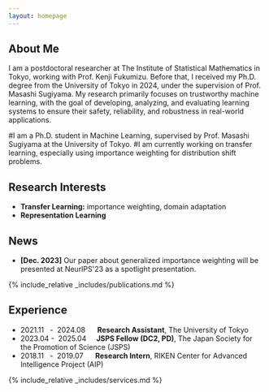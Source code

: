 ```yaml
---
layout: homepage
---
```


## About Me
I am a postdoctoral researcher at The Institute of Statistical Mathematics in Tokyo, working with Prof. Kenji Fukumizu. Before that, I received my Ph.D. degree from the University of Tokyo in 2024, under the supervision of Prof. Masashi Sugiyama. 
My research primarily focuses on trustworthy machine learning, with the goal of developing, analyzing, and evaluating learning systems to ensure their safety, reliability, and robustness in real-world applications.

#I am a Ph.D. student in Machine Learning, supervised by Prof. Masashi Sugiyama at the University of Tokyo. 
#I am currently working on transfer learning, especially using importance weighting for distribution shift problems. 

## Research Interests

- **Transfer Learning:** importance weighting, domain adaptation
- **Representation Learning** 

## News

- **[Dec. 2023]** Our paper about generalized importance weighting will be presented at NeurIPS'23 as a spotlight presentation.

{% include_relative _includes/publications.md %}

## Experience
- 2021.11 &nbsp; - &nbsp;2024.08   &nbsp; &nbsp; &nbsp;**Research Assistant**, The University of Tokyo
- 2023.04&nbsp;-&nbsp;&nbsp;2025.04   &nbsp; &nbsp; **JSPS Fellow (DC2, PD)**, The Japan Society for the Promotion of Science (JSPS)
- 2018.11 &nbsp; - &nbsp;2019.07   &nbsp; &nbsp; &nbsp;**Research Intern**, RIKEN Center for Advanced Intelligence Project (AIP)  

{% include_relative _includes/services.md %}
